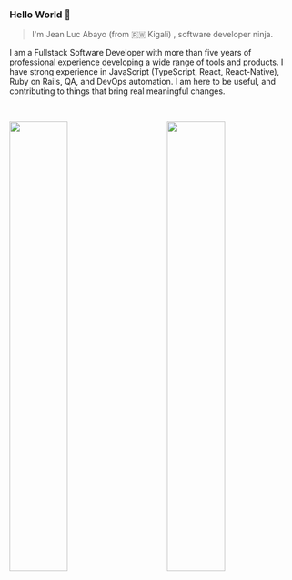 ### Hello World 👋


> I'm Jean Luc Abayo (from 🇷🇼 Kigali) , software developer ninja.


I am a Fullstack Software Developer with more than five years of professional experience developing a wide range of tools and products. I have strong experience in JavaScript (TypeScript, React, React-Native), Ruby on Rails, QA, and DevOps automation. I am here to be useful, and contributing to things that bring real meaningful changes. 

<br/>

<img style="width:45%;" src="https://github-readme-stats.vercel.app/api/top-langs/?username=abayo-luc&&langs_count=6&layout=compact&show_icons=true&&theme=dark&border_color=3fb950&count_private=true"/> <img align="right" style="width:45%" src="https://github-readme-stats.vercel.app/api?username=abayo-luc&show_icons=true&&theme=dark&border_color=3fb950&count_private=true" />
<!--
**abayo-luc/abayo-luc** is a ✨ _special_ ✨ repository because its `README.md` (this file) appears on your GitHub profile.

Here are some ideas to get you started:

- 🔭 I’m currently working on ...
- 🌱 I’m currently learning ...
- 👯 I’m looking to collaborate on ...
- 🤔 I’m looking for help with ...
- 💬 Ask me about ...
- 📫 How to reach me: ...
- 😄 Pronouns: ...
- ⚡ Fun fact: ...
-->
